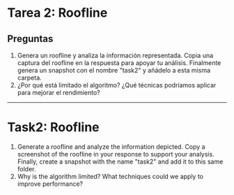 # Tarea 2: Roofline
## Preguntas
1. Genera un roofline y analiza la información representada. Copia una captura del roofline en la respuesta
para apoyar tu análisis. Finalmente genera un snapshot con el nombre "task2" y añádelo a esta misma carpeta.
2. ¿Por qué está limitado el algoritmo? ¿Qué técnicas podríamos aplicar para mejorar el rendimiento?

----

# Task2: Roofline
1. Generate a roofline and analyze the information depicted. Copy a screenshot of the roofline in your response to support your analysis. Finally, create a snapshot with the name "task2" and add it to this same folder.
2. Why is the algorithm limited? What techniques could we apply to improve performance?
